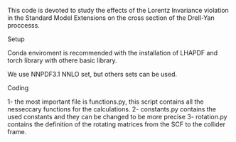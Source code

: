 This code is devoted to study the effects of the Lorentz Invariance violation in the Standard Model Extensions on the cross section of the Drell-Yan proccesss.


Setup

Conda enviroment is recommended with the installation of LHAPDF and torch library with othere basic library.

We use NNPDF3.1 NNLO set, but others sets can be used.

Coding

1- the most important file is functions.py, this script contains all the nesseccary functions for the calculations. 
2- constants.py contains the used constants and they can be changed to be more precise
3- rotation.py contains the definition of the rotating matrices from the SCF to the collider frame.

